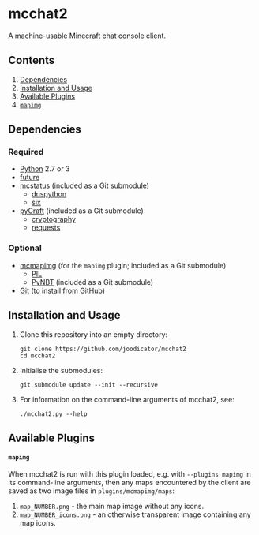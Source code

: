 # mcchat2
A machine-usable Minecraft chat console client.

## Contents
1. [Dependencies](#dependencies)
2. [Installation and Usage](#installation-and-usage)
4. [Available Plugins](#available-plugins)
  1. [`mapimg`](#mapimg)

## Dependencies

### Required
* [Python](http://python.org/) 2.7 or 3
* [future](http://python-future.org)
* [mcstatus](//github.com/joodicator/mcstatus) (included as a Git submodule)
  * [dnspython](http://www.dnspython.org)
  * [six](https://pythonhosted.org/six)
* [pyCraft](//github.com/joodicator/pyCraft) (included as a Git submodule)
  * [cryptography](https://cryptography.io)
  * [requests](http://python-requests.org)

### Optional
* [mcmapimg](//github.com/joodicator/mcmapimg) (for the `mapimg` plugin; included as a Git submodule)
  * [PIL](http://www.pythonware.com/products/pil)
  * [PyNBT](https://github.com/TkTech/PyNBT) (included as a Git submodule)
* [Git](http://git-scm.com) (to install from GitHub)

## Installation and Usage

1.  Clone this repository into an empty directory:
    ```
    git clone https://github.com/joodicator/mcchat2
    cd mcchat2
    ```

2.  Initialise the submodules:
    ```
    git submodule update --init --recursive
    ```

3.  For information on the command-line arguments of mcchat2, see:
    ```
    ./mcchat2.py --help
    ```

## Available Plugins

#### `mapimg`
When mcchat2 is run with this plugin loaded, e.g. with `--plugins mapimg` in its command-line arguments, then any maps encountered by the client are saved as two image files in `plugins/mcmapimg/maps`:

1. `map_NUMBER.png` - the main map image without any icons.
2. `map_NUMBER_icons.png` - an otherwise transparent image containing any map icons.
